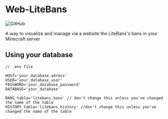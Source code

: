 # Web-LiteBans

<img alt="GitHub" src="https://img.shields.io/github/license/Mixeu02/Web-LiteBans">

A way to visualize and manage via a website the LiteBans's bans in your Minecraft server

## Using your database
```env
// .env file

HOST='your_database_adress'
USER='your_database_user'
PASSWORD='your_database_password'
DATABASE='your_database'

BANS_table='litebans_bans' // don't change this unless you've changed the name of the table
HISTORY_table='litebans_history' //don't change this unless you've changed the name of the table
```
